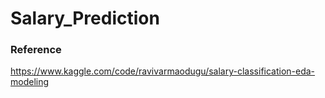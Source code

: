 ﻿# Salary_Prediction
 
### Reference
https://www.kaggle.com/code/ravivarmaodugu/salary-classification-eda-modeling
